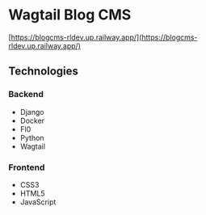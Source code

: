 # Wagtail Blog CMS

[https://blogcms-rldev.up.railway.app/](https://blogcms-rldev.up.railway.app/)

## Technologies
### Backend
- Django
- Docker
- Fl0
- Python
- Wagtail

### Frontend
- CSS3
- HTML5
- JavaScript